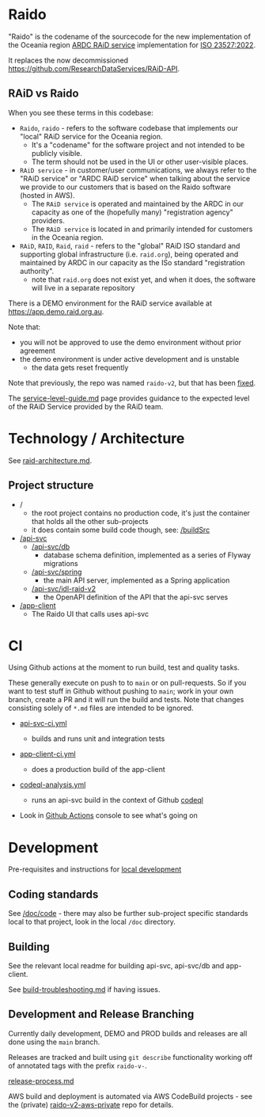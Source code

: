# Raido

"Raido" is the codename of the sourcecode for the new implementation of the 
Oceania region [ARDC RAiD service](https://raid.org.au) implementation for 
[ISO 23527:2022](https://www.iso.org/standard/75931.html).

It replaces the now decommissioned 
https://github.com/ResearchDataServices/RAiD-API.


## RAiD vs Raido

When you see these terms in this codebase:
* `Raido`, `raido` - refers to the software codebase that implements
  our "local" RAiD service for the Oceania region.
  * It's a "codename" for the software project and not intended to be publicly 
  visible.  
  * The term should not be used in the UI or other user-visible places.
* `RAiD service` - in customer/user communications, we always refer to the 
  "RAiD service" or "ARDC RAiD service" when talking about the service we 
  provide to our customers that is based on the Raido software (hosted in AWS).
  * The `RAiD service` is operated and maintained by the ARDC in our
    capacity as one of the (hopefully many) "registration agency" providers.
  * The `RAiD service` is located in and primarily intended for customers in 
    the Oceania region. 
* `RAiD`, `RAID`, `Raid`, `raid` - refers to the "global" RAiD ISO standard and 
  supporting global infrastructure (i.e. `raid.org`), being operated and 
  maintained by ARDC in our capacity as the ISo standard "registration 
  authority".
  * note that `raid.org` does not exist yet, and when it does, the software will
  live in a separate repository


There is a DEMO environment for the RAiD service available at 
https://app.demo.raid.org.au.

Note that:
* you will not be approved to use the demo environment without prior agreement
* the demo environment is under active development and is unstable 
  * the data gets reset frequently  

Note that previously, the repo was named `raido-v2`, but that has been 
[fixed](https://github.com/au-research/raido/issues/4). 

The [service-level-guide.md](/doc/service-level-guide.md) page provides guidance
to the expected level of the RAiD Service provided by the RAiD team.


# Technology / Architecture

See [raid-architecture.md](./doc/architecture/raid-architecture.md).

## Project structure

* /
  * the root project contains no production code, it's just the container that
  holds all the other sub-projects
  * it does contain some build code though, 
  see: [/buildSrc](./buildSrc)
* [/api-svc](/api-svc)
  * [/api-svc/db](/api-svc/db)
    * database schema definition, implemented as a series of Flyway migrations
  * [/api-svc/spring](/api-svc/spring) 
    * the main API server, implemented as a Spring application
  * [/api-svc/idl-raid-v2](./api-svc/idl-raid-v2/src/readme.md)
    * the OpenAPI definition of the API that the api-svc serves
* [/app-client](/app-client)
  * The Raido UI that calls uses api-svc 


# CI

Using Github actions at the moment to run build, test and quality tasks.

These generally execute on push to to `main` or on pull-requests.
So if you want to test stuff in Github without pushing to `main`;
  work in your own branch, create a PR and it will run the build and tests.
Note that changes consisting solely of `*.md` files are intended to be ignored.

* [api-svc-ci.yml](.github/workflows/api-svc-ci.yml)
  * builds and runs unit and integration tests
* [app-client-ci.yml](.github/workflows/app-client-ci.yml)
  * does a production build of the app-client
* [codeql-analysis.yml](.github/workflows/codeql-analysis.yml)
  * runs an api-svc build in the context of Github 
  [codeql](https://github.com/github/codeql-action)

* Look in [Github Actions](https://github.com/au-research/raido/actions)
  console to see what's going on


# Development 

Pre-requisites and instructions for 
[local development](./doc/local-development.md) 

 
## Coding standards

See [/doc/code](./doc/code/readme.md) - there may also be further sub-project 
specific standards local to that project, look in the local `/doc` directory.


## Building

See the relevant local readme for building api-svc, api-svc/db and app-client.

See [build-troubleshooting.md](/doc/build-troubleshooting.md) if
having issues.


## Development and Release Branching

Currently daily development, DEMO and PROD builds and releases are all done 
using the `main` branch.

Releases are tracked and built using `git describe` functionality working off
of annotated tags with the prefix `raido-v-`.

[release-process.md](./doc/release-process.md)

AWS build and deployment is automated via AWS CodeBuild projects - see the 
(private) [raido-v2-aws-private](https://github.com/au-research/raido-v2-aws-private) 
repo for details.

